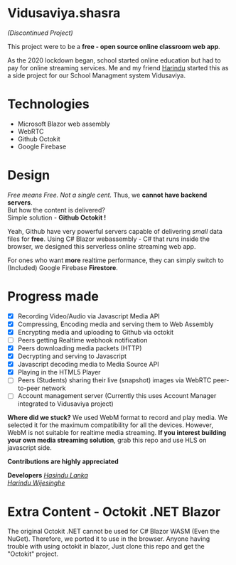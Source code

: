 # Vidusaviya.shasra

*(Discontinued Project)*  

This project were to be a **free - open source online classroom web app**.   

As the 2020 lockdown began, school started online education but had to pay for online streaming services. Me and my friend [Harindu](https://github.com/hariwij) started this as a side project for our School Managment system Vidusaviya.

# Technologies 

 - Microsoft Blazor web assembly
 - WebRTC
 - Github Octokit
 - Google Firebase

# Design
*Free means Free. Not a single cent.* Thus, we **cannot have backend servers**.  
But how the content is delivered?  
Simple solution - **Github Octokit !**  

Yeah, Github have very powerful servers capable of delivering *small* data files for **free**. Using C# Blazor webassembly - C# that runs inside the browser, we designed this serverless online streaming web app.

For ones who want **more** realtime performance, they can simply switch to (Included) Google Firebase **Firestore**. 

# Progress made 

 - [x] Recording Video/Audio via Javascript Media API  
 - [x] Compressing, Encoding media and serving them to Web Assembly  
 - [x] Encrypting media and uploading to Github via octokit  
 - [ ] Peers getting Realtime webhook notification  
 - [x] Peers downloading media packets  (HTTP) 
 - [x] Decrypting and serving to Javascript 
 - [x] Javascript decoding media to Media Source API  
 - [x] Playing in the HTML5 Player  
 - [ ] Peers (Students) sharing their live (snapshot) images via WebRTC peer-to-peer network
 - [ ]  Account management server (Currently this uses Account Manager integrated to Vidusaviya project)

**Where did we stuck?**
We used WebM format to record and play media. We selected it for the maximum compatibility for all the devices. However, WebM is not suitable for realtime media streaming. **If you interest building your own media streaming solution**, grab this repo and use HLS on javascript side.  

**Contributions are highly appreciated**  
  
    
**Developers**
*[Hasindu Lanka](https://github.com/HasinduLanka)  
[Harindu Wijesinghe](https://github.com/hariwij)*   


# Extra Content - Octokit .NET Blazor
The original Octokit .NET cannot be used for C# Blazor WASM (Even the NuGet). Therefore, we ported it to use in the browser. Anyone having trouble with using octokit in blazor, Just clone this repo and get the "Octokit" project.

